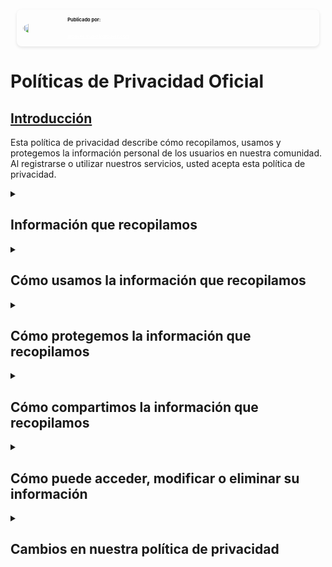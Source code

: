 <!DOCTYPE html>
<html lang="es">
<head>
    <meta charset="UTF-8">
    <title>Políticas de Privacidad Oficial - Grouvex Studios</title>
    <meta property="og:site_name" content="Grouvex Studios">
    <meta property="og:title" content="Políticas de Privacidad Oficial - Grouvex Studios">
    <meta property="og:description" content="Políticas de Privacidad Oficiales de ©Grouvex Studios">
    <meta property="og:type" content="website">
    <meta property="og:image" href="img/GROUVEX.png">
    <meta property="og:url" content="https://grouvex.com/">
    <meta property="og:locale" content="es_ES">
    <link rel="stylesheet" href="../index.css">
    <link rel="stylesheet" href="../temas.css">
    <link rel="icon" href="img/GROUVEX.png" type="image/x-icon">
    <meta name="viewport" content="width=device-width, initial-scale=1">
    <meta name="MobileOptimized" content="width">
    <meta name="author" content="Grouvex Studios">
    <meta http-equiv="X-UA-Compatible" content="IE=edge">
    <meta name="copyright" content="Grouvex Studios">
    <meta name="google-site-verification" content="54a46b8f7ec187ad80dd5a45fff8f43b">
    <meta http-equiv="Cache-Control" content="no-cache, no-store, must-revalidate">
    <meta http-equiv="Referrer-Policy" content="no-referrer">
    <meta name="keywords" content="Grouvex, Música, Grouvex Studios, Grouvex's Projects">
    <meta name="theme-color" content="#hexcode">
    <link rel="canonical" href="https://grouvex.com/">
    <link rel="shortlink" href="https://grouvex.com/">
    <meta name="robots" content="index, follow, max-image-preview:large, max-snippet:-1, max-video-preview:-1">
    <meta name="HandheldFriendly" content="true">
    <link rel="preconnect" href="https://example.com">
    <link rel="dns-prefetch" href="https://example.com">
    <!-- Scripts sin nonce -->
    <script src="https://www.gstatic.com/firebasejs/8.6.1/firebase-app.js"></script>
    <script src="https://www.gstatic.com/firebasejs/8.6.1/firebase-auth.js"></script>
    <script src="https://www.gstatic.com/firebasejs/8.6.1/firebase-database.js"></script>
    <script src="../jquery-3.5.1.min.js"></script>
    <script src="jquery-3.5.1.min.js"></script>
    <script> 
        document.addEventListener("DOMContentLoaded", function() { 
            $("#menuG").load("menuG.html"); 
            $("#menuE").load("menuE.html"); 
            $("#menuT").load("menuT.html");
            $("#menuU").load("menuU.html");
            $("#footer").load("footer.html"); 
            $("#news").load("news.html"); 
            $("#tosypp").load("tosypp.html");
        });
    </script>
    <script src="//www.youtube.com/player_api"></script><script src="https://www.youtube.com/iframe_api"></script>
    <script src="time.js"></script></script><script src="abc.js"></script><script src="index.js"></script>
</head>
<body>
        <mainTop>
            <a href="https://grouvex.github.io/"> <div class="img-container"></div></a> 
            <span style="font-family: Times New Roman;color:white;box-shadow: 0 0 10px gold;width:100%">
                <span id="menuG"></span> <!-- General -->
                <span id="menuT"></span> <!-- Temas/Idioma -->
                <span id="menuU"></span> <!-- Usuario -->
        </mainTop>
<body>
 <!-- Anuncio -->
 <div id="news"></div>
<div id="tosypp"></div>
<main>
<!-- Publicado por -->
<div class="tarjeta" style="display: flex;align-items: center; border-radius: 8px; box-shadow: 0 2px 5px rgba(0,0,0,0.1); margin: 10px; padding: 10px; height: auto; width: auto; padding-top: 10px;padding-bottom: 10px">
<img src="../img/GROUVEX.png" alt="" style="border-radius: 50%; width: 15%;height: 15%;object-fit: cover; margin-right: 10px;loading="lazy">
<div style="width:100%;height:auto">
<h2 style="margin:2px; font-size: 7.5px;width:100%;height:auto">Publicado por:</h2><h2 style="margin:2px; padding: 1px;font-size: 20px;width:100%;height:auto"><span class="Grouvex-Studios"></span></h2>
<p style="color: white; font-size: 11px;width:100%;height:auto"><span id="ActualizadoDATE"></span></p><a href="mailto:grouvex.studio@grouvex.com" style="color:white"><footer style="color: white; font-size: 7px;padding:2px">grouvex.studio@grouvex.com</footer></a></div></div>
<script>const uTActualizado = 1738429200; actualizarFechas(uTActualizado, "ActualizadoDATE");</script> 
  <!-- Título -->
 <h1>Políticas de Privacidad Oficial</h1>
 <!--Texto -->
  <article id="Introducción">
    <section>
   <a href="#Introducción"><h2>Introducción</h2></a>
    <p>Esta política de privacidad describe cómo recopilamos, usamos y protegemos la información personal de los usuarios en nuestra comunidad. Al registrarse o utilizar nuestros servicios, usted acepta esta política de privacidad.</p>
  </section>
</article>
      
<article id="Información_que_recopilamos">
 <details>
   <summary href="#Información_que_recopilamos"><h2>Información que recopilamos</h2></summary>
   <section>
    <ol>
    <li><p>Datos de Registro: Cuando contacta al equipo de Grouvex Studio utilizando el contacto oficial, se registra en nuestra comunidad o nos contacta a través de una red social, su información de perfil se guarda para que podamos ponernos en contacto con usted.</p></li>
    <li><p>Datos de Perfil: Cuando crea o edita su perfil, puede agregar información opcional como su edad, género, ubicación, gustos musicales, foto de perfil y biografía. La información que usa en la plataforma es lo que podemos ver, además de lo que nos proporciona voluntariamente.</p></li>
    <li><p>Datos de Actividad: Cuando usa nuestra comunidad, recopilamos información sobre su actividad, como el número de veces que escucha una canción (información anónima), los comentarios que hace, los mensajes que envía y los usuarios que sigue.</p></li>
    <li><p>Datos de Comunicación: Cuando se comunica con nosotros o con otros usuarios, recopilamos el contenido y los metadatos de sus comunicaciones, como la fecha, hora y destinatario.</p></li>
    <li><p>Datos de Cookies y Tecnologías Similares: Cuando visita nuestro sitio web o página de contacto, usamos cookies y otras tecnologías similares para recopilar información sobre su dispositivo, navegador, dirección IP y preferencias.</p></li>
</ol>
   </section>
 </details>
</article>
      
<article id="Cómo_usamos_la_información_que_recopilamos">
<details>
   <summary href="#Cómo_usamos_la_información_que_recopilamos"><h2>Cómo usamos la información que recopilamos</h2></summary>
   <section>
   <ol>
     <li><p>Para proporcionar y mejorar nuestros servicios: Usamos la información que recopilamos para brindarle los servicios que solicita, personalizar su experiencia, mejorar la calidad y seguridad de nuestra comunidad, y desarrollar nuevas funciones y productos.</p></li>
<li><p>Para comunicarnos con usted: Usamos la información que recopilamos para enviarle notificaciones, boletines, responder a sus consultas y solicitudes, y mantenerlo informado sobre cambios en nuestra política de privacidad y términos y condiciones.</p></li>
<li><p>Para fines analíticos y publicitarios: Usamos la información que recopilamos para analizar el uso y rendimiento de nuestra comunidad, medir la efectividad de nuestras publicaciones.</p></li>
<li><p>Para cumplir con nuestras obligaciones legales: Usamos la información que recopilamos para cumplir con las leyes y regulaciones aplicables, cooperar con las autoridades competentes y proteger nuestros derechos e intereses legítimos.</p></li>
    </ol>
   </section>
 </details>
</article>

<article id="Cómo_protegemos_la_información_que_recopilamos">
 <details>
   <summary href="#Cómo_protegemos_la_información_que_recopilamos"><h2>Cómo protegemos la información que recopilamos</h2></summary>
   <section>
    <ol>
     <li><p>Implementamos medidas técnicas y organizativas adecuadas para proteger la información que recopilamos contra el acceso no autorizado, divulgación, modificación, pérdida o uso indebido. Además, cumplimos con los términos de servicio y la política de privacidad de la aplicación donde nos encontramos.</p></li>
     <li><p>Limitamos el acceso a la información que recopilamos a nuestros empleados, contratistas y proveedores de servicios que necesitan conocerla para realizar sus funciones.</p></li>
     <li><p>Revisamos periódicamente nuestras prácticas de seguridad y actualizamos nuestras medidas de protección según sea necesario.</p></li>
     <li><p>Sin embargo, tenga en cuenta que ninguna medida de seguridad es perfecta o impenetrable, y no podemos garantizar la seguridad absoluta de la información que recopilamos.</p></li>
    </ol>
   </section>
 </details>
</article>

<article id="Cómo_compartimos_la_información_que_recopilamos">
 <details>
   <summary href="#Cómo_compartimos_la_información_que_recopilamos"><h2>Cómo compartimos la información que recopilamos</h2></summary>
   <section>
    <ol>
     <li><p>Con otros usuarios: Compartimos su información de perfil público y su actividad en publicaciones y con otros usuarios de nuestra comunidad si nos da su consentimiento. Puede controlar qué información comparte con la comunidad contactándonos.</p></li>
     <li><p>Con terceros: Compartimos la información que recopilamos con terceros que nos ayudan a proporcionar y mejorar nuestros servicios, como proveedores de alojamiento web, análisis de datos, publicidad y marketing. Estos terceros solo pueden acceder a la información que necesitan para realizar sus funciones y deben tratarla de acuerdo con esta política de privacidad y las leyes aplicables.</p></li>
     <li><p>Con su consentimiento: Compartimos la información que recopilamos con otros terceros cuando nos da su consentimiento expreso para hacerlo. Por ejemplo, si decide vincular su cuenta con una red social externa o un servicio de música.</p></li>
     <li><p>Por razones legales: Compartimos la información que recopilamos cuando es requerido por ley o una orden judicial, o cuando creemos que es necesario para proteger nuestros derechos e intereses legítimos o los de terceros.</p></li>
    </ol>
   </section>
 </details>
</article>

<article id="Cómo_puede_acceder_modificar_o_eliminar_su_información">
 <details>
   <summary href="#Cómo_puede_acceder_modificar_o_eliminar_su_información"><h2>Cómo puede acceder, modificar o eliminar su información</h2></summary>
   <section>
    <ol>
     <li><p>Puede acceder y modificar su información personal en cualquier momento a través de la configuración de su perfil y cuenta, dependiendo de la aplicación que esté utilizando.</p></li>
     <li><p>Puede solicitar la eliminación de su información personal contactando al equipo de soporte de esa aplicación. La información utilizada por el equipo de Grouvex Studio puede solicitarse para su eliminación contactándonos.</p></li>
<li><p>Puede optar por no recibir comunicaciones de marketing de nuestra parte siguiendo las instrucciones incluidas en cada correo electrónico o notificación que le enviemos.</p></li>
<li><p>Puede rechazar el uso de cookies y otras tecnologías similares cambiando la configuración de su navegador o dispositivo. Sin embargo, tenga en cuenta que esto puede afectar la funcionalidad y disponibilidad de algunos de los servicios de la aplicación que utiliza.</p></li>
    </ol>
   </section>
 </details>
</article>

<article id="Cambios_en_nuestra_política_de_privacidad">
 <details>
   <summary href="#Cambios_en_nuestra_política_de_privacidad"><h2>Cambios en nuestra política de privacidad</h2></summary>
   <section>
    <p>Podemos modificar esta política de privacidad de vez en cuando para reflejar cambios en nuestras prácticas o en las leyes y regulaciones aplicables. Le notificaremos cualquier cambio significativo a través de un aviso en nuestro sitio web o aplicación o por correo electrónico a la dirección que nos haya proporcionado. Le recomendamos que revise esta política de privacidad periódicamente para mantenerse informado de cualquier actualización.</p>
   </section>
 </details>
</article>
 </main>
</body>
<!-- Footer -->
<div id="footer"></div>
</html>
